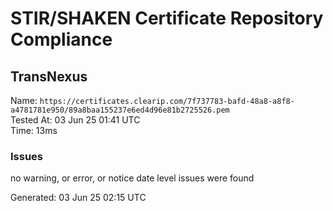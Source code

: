 # STIR/SHAKEN Certificate Repository Compliance

## TransNexus

Name: `https://certificates.clearip.com/7f737783-bafd-48a8-a8f8-a4781781e950/89a8baa155237e6ed4d96e81b2725526.pem`\
Tested At: 03 Jun 25 01:41 UTC\
Time: 13ms

### Issues

no warning, or error, or notice date level issues were found

Generated: 03 Jun 25 02:15 UTC